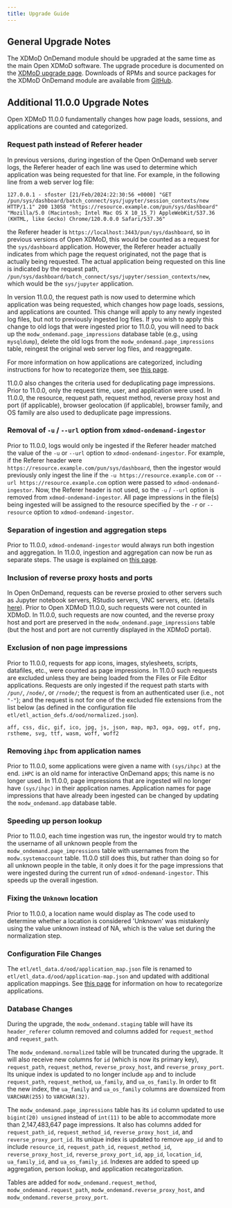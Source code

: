 ```yaml
---
title: Upgrade Guide
---
```


General Upgrade Notes
---------------------

The XDMoD OnDemand module should be upgraded at the same time as the main Open
XDMoD software. The upgrade procedure is documented on the [XDMoD upgrade
page](https://open.xdmod.org/upgrade.html). Downloads of RPMs and source
packages for the XDMoD OnDemand module are available from
[GitHub][github-latest-release].

Additional 11.0.0 Upgrade Notes
-------------------

Open XDMoD 11.0.0 fundamentally changes how page loads, sessions, and
applications are counted and categorized.

### Request path instead of Referer header

In previous versions, during ingestion of the Open
OnDemand web server logs, the Referer header of each line was used to determine
which application was being requested for that line. For example, in the
following line from a web server log file:

```
127.0.0.1 - sfoster [21/Feb/2024:22:30:56 +0000] "GET /pun/sys/dashboard/batch_connect/sys/jupyter/session_contexts/new HTTP/1.1" 200 13058 "https://resource.example.com/pun/sys/dashboard" "Mozilla/5.0 (Macintosh; Intel Mac OS X 10_15_7) AppleWebKit/537.36 (KHTML, like Gecko) Chrome/120.0.0.0 Safari/537.36"
```

the Referer header is
`https://localhost:3443/pun/sys/dashboard`, so in previous versions of Open
XDMoD, this would be counted as a request for the `sys/dashboard` application.
However, the Referer header actually indicates from which page the request
originated, not the page that is actually being requested. The actual
application being requested on this line is indicated by the request path,
`/pun/sys/dashboard/batch_connect/sys/jupyter/session_contexts/new`, which
would be the `sys/jupyter` application.

In version 11.0.0, the request path is now used to determine which application
was being requested, which changes how page loads, sessions, and applications
are counted. This change will apply to any newly ingested log files, but not to
previously ingested log files. If you wish to apply this change to old logs
that were ingested prior to 11.0.0, you will need to back up the
`modw_ondemand.page_impressions` database table (e.g., using `mysqldump`),
delete the old logs from the `modw_ondemand.page_impressions` table, reingest
the original web server log files, and reaggregate.

For more information on how applications are categorized, including
instructions for how to recategorize them, see
[this page](recategorizing-applications.md).

11.0.0 also changes the criteria used for deduplicating page impressions. Prior
to 11.0.0, only the request time, user, and application were used. In 11.0.0,
the resource, request path, request method, reverse proxy host and port (if
applicable), browser geolocation (if applicable), browser family, and OS family
are also used to deduplicate page impressions.

### Removal of `-u` / `--url` option from `xdmod-ondemand-ingestor`

Prior to 11.0.0, logs would only be ingested if the Referer header matched the
value of the `-u` or `--url` option to `xdmod-ondemand-ingestor`. For example,
if the Referer header were `https://resource.example.com/pun/sys/dashboard`,
then the ingestor would previously only ingest the line if the `-u
https://resource.example.com` or `--url https://resource.example.com` option
were passed to `xdmod-ondemand-ingestor`. Now, the Referer header is not used,
so the `-u` / `--url` option is removed from `xdmod-ondemand-ingestor`. All
page impressions in the file(s) being ingested will be assigned to the resource
specified by the `-r` or `--resource` option to `xdmod-ondemand-ingestor`.

### Separation of ingestion and aggregation steps

Prior to 11.0.0, `xdmod-ondemand-ingestor` would always run both ingestion and
aggregation. In 11.0.0, ingestion and aggregation can now be run as separate
steps. The usage is explained on [this page](ingestion-aggregation.md).

### Inclusion of reverse proxy hosts and ports

In Open OnDemand, requests can be reverse proxied to other servers such as
Jupyter notebook servers, RStudio servers, VNC servers, etc. (details
[here](https://osc.github.io/ood-documentation/latest/how-tos/app-development/interactive/setup/enable-reverse-proxy.html)).
Prior to Open XDMoD 11.0.0, such requests were not counted in XDMoD. In 11.0.0,
such requests are now counted, and the reverse proxy host and port are
preserved in the `modw_ondemand.page_impressions` table (but the host and port
are not currently displayed in the XDMoD portal).

### Exclusion of non page impressions

Prior to 11.0.0, requests for app icons, images, stylesheets, scripts,
datafiles, etc., were counted as page impressions. In 11.0.0 such requests are
excluded unless they are being loaded from the Files or File Editor
applications. Requests are only ingested if the request path starts with
`/pun/`, `/node/`, or `/rnode/`; the request is from an authenticated user
(i.e., not `"-"`); and the request is not for one of the excluded file
extensions from the list below (as defined in the configuration file
`etl/etl_action_defs.d/ood/normalized.json`).

```
aff, css, dic, gif, ico, jpg, js, json, map, mp3, oga, ogg, otf, png, rstheme, svg, ttf, wasm, woff, woff2
```

### Removing `ihpc` from application names

Prior to 11.0.0, some applications were given a name with `(sys/ihpc)` at the
end. `iHPC` is an old name for interactive OnDemand apps; this name is no
longer used. In 11.0.0, page impressions that are ingested will no longer have
`(sys/ihpc)` in their application names. Application names for page impressions
that have already been ingested can be changed by updating the
`modw_ondemand.app` database table.

### Speeding up person lookup

Prior to 11.0.0, each time ingestion was run, the ingestor would try to match
the username of all unknown people from the `modw_ondemand.page_impressions`
table with usernames from the `modw.systemaccount` table. 11.0.0 still does
this, but rather than doing so for all unknown people in the table, it only
does it for the page impressions that were ingested during the current run of
`xdmod-ondemand-ingestor`. This speeds up the overall ingestion.

### Fixing the `Unknown` location

Prior to 11.0.0, a location name would display as The code used to determine whether a location is considered 'Unknown' was
mistakenly using the value unknown instead of NA, which is the value set during
the normalization step.

### Configuration File Changes

The `etl/etl_data.d/ood/application_map.json` file is renamed to
`etl/etl_data.d/ood/application-map.json` and updated with additional
application mappings. See [this page](recategorizing-applications.md) for
information on how to recategorize applications.

### Database Changes

During the upgrade, the `modw_ondemand.staging` table will have its
`header_referer` column removed and columns added for `request_method` and
`request_path`.

The `modw_ondemand.normalized` table will be truncated during the upgrade. It
will also receive new columns for `id` (which is now its primary key),
`request_path`, `request_method`, `reverse_proxy_host`, and
`reverse_proxy_port`. Its unique index is updated to no longer include `app`
and to include `request_path`, `request_method`, `ua_family`, and
`ua_os_family`. In order to fit the new index, the `ua_family` and
`ua_os_family` columns are downsized from `VARCHAR(255)` to `VARCHAR(32)`.

The `modw_ondemand.page_impressions` table has its `id` column updated to use
`bigint(20) unsigned` instead of `int(11)` to be able to accommodate more than
2,147,483,647 page impressions. It also has columns added for
`request_path_id`, `request_method_id`, `reverse_proxy_host_id`, and
`reverse_proxy_port_id`. Its unique index is updated to remove `app_id` and to
include `resource_id`, `request_path_id`, `request_method_id`,
`reverse_proxy_host_id`, `reverse_proxy_port_id`, `app_id`, `location_id`,
`ua_family_id`, and `ua_os_family_id`. Indexes are added to speed up
aggregation, person lookup, and application recategorization.

Tables are added for `modw_ondemand.request_method`,
`modw_ondemand.request_path`, `modw_ondemand.reverse_proxy_host`, and
`modw_ondemand.reverse_proxy_port`.

[github-latest-release]: https://github.com/ubccr/xdmod-ondemand/releases/latest
